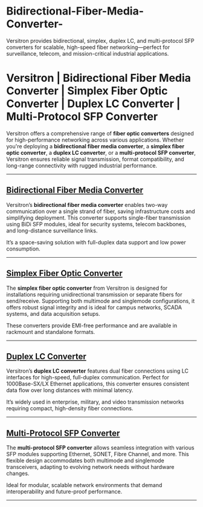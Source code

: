# Bidirectional-Fiber-Media-Converter-
Versitron provides bidirectional, simplex, duplex LC, and multi-protocol SFP converters for scalable, high-speed fiber networking—perfect for surveillance, telecom, and mission-critical industrial applications.
# Versitron | Bidirectional Fiber Media Converter | Simplex Fiber Optic Converter | Duplex LC Converter | Multi-Protocol SFP Converter

Versitron offers a comprehensive range of **fiber optic converters** designed for high-performance networking across various applications. Whether you're deploying a **bidirectional fiber media converter**, a **simplex fiber optic converter**, a **duplex LC converter**, or a **multi-protocol SFP converter**, Versitron ensures reliable signal transmission, format compatibility, and long-range connectivity with rugged industrial performance.

---

## [Bidirectional Fiber Media Converter](https://www.versitron.com/products/m7275s-2sfba-10100tx100fx-single-fiber-media-converter-2)  
Versitron’s **bidirectional fiber media converter** enables two-way communication over a single strand of fiber, saving infrastructure costs and simplifying deployment. This converter supports single-fiber transmission using BiDi SFP modules, ideal for security systems, telecom backbones, and long-distance surveillance links.

It’s a space-saving solution with full-duplex data support and low power consumption.

---

## [Simplex Fiber Optic Converter](https://www.versitron.com/products/m7274sb-100base-tx-to-100base-fx-media-converter)  
The **simplex fiber optic converter** from Versitron is designed for installations requiring unidirectional transmission or separate fibers for send/receive. Supporting both multimode and singlemode configurations, it offers robust signal integrity and is ideal for campus networks, SCADA systems, and data acquisition setups.

These converters provide EMI-free performance and are available in rackmount and standalone formats.

---

## [Duplex LC Converter](https://www.versitron.com/products/poe-gigabit-industrial-media-converter-1-rj45-ethernet-port-1-sfp-fiber-port)  
Versitron’s **duplex LC converter** features dual fiber connections using LC interfaces for high-speed, full-duplex communication. Perfect for 1000Base-SX/LX Ethernet applications, this converter ensures consistent data flow over long distances with minimal latency.

It’s widely used in enterprise, military, and video transmission networks requiring compact, high-density fiber connections.

---

## [Multi-Protocol SFP Converter](https://www.versitron.com/products/m7275s-2sfba-10100tx100fx-single-fiber-media-converter-2)  
The **multi-protocol SFP converter** allows seamless integration with various SFP modules supporting Ethernet, SONET, Fibre Channel, and more. This flexible design accommodates both multimode and singlemode transceivers, adapting to evolving network needs without hardware changes.

Ideal for modular, scalable network environments that demand interoperability and future-proof performance.

---
